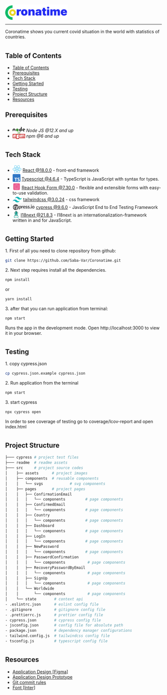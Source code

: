 <div style="display:flex; align-items: center">
  <img src="readme/assets/Logo.png" alt="logo" width="200" style="margin-right: 20px" />
</div>

---

Coronatime shows you current covid situation in the world with statistics of countries.

#

## Table of Contents

- [Table of Contents](#table-of-contents)
- [Prerequisites](#prerequisites)
- [Tech Stack](#tech-stack)
- [Getting Started](#getting-started)
- [Testing](#testing)
- [Project Structure](#project-structure)
- [Resources](#resources)

## Prerequisites

- <img src="readme/assets/NodeJs.png" width="40" style="position: relative; top: 8px" /> _Node JS @12.X and up_
- <img src="readme/assets/Npm.png" width="40" style="position: relative; top: 4px" /> _npm @6 and up_

#

## Tech Stack

- <img src="readme/assets/React.png" height="25" style="position: relative; top: 4px" /> [React @18.0.0](https://reactjs.org) - front-end framework
- <img src="readme/assets/Typescript.png" height="25" style="position: relative; top: 4px" /> [Typescript @4.6.4](https://www.typescriptlang.org/) - TypeScript is JavaScript with syntax for types.
- <img src='readme/assets/ReactHookForm.png'  height="25" style="position: relative; top: 4px" /> [React Hook Form @7.30.0](https://react-hook-form.com/) - flexible and extensible forms with easy-to-use validation.
- <img src="readme/assets/TailwindLogo.png" height="18" style="position: relative; top: 4px" /> [tailwindcss @3.0.24](https://tailwindcss.com/) - css framework
- <img src="readme/assets/Cypress.png" height="22" style="position: relative; top: 4px" /> [cypress @9.6.0](https://www.cypress.io/) - JavaScript End to End Testing Framework
- <img src="readme/assets/I18next.png" height="22" style="position: relative; top: 4px" /> [I18next @21.8.3](https://www.i18next.com/) - I18next is an internationalization-framework written in and for JavaScript.

#

## Getting Started

1\. First of all you need to clone repository from github:

```sh
git clone https://github.com/Saba-Var/Coronatime.git
```

2\. Next step requires install all the dependencies.

```sh
npm install
```

or

```sh
yarn install
```

3\. after that you can run application from terminal:

```sh
npm start
```

Runs the app in the development mode. Open http://localhost:3000 to view it in your browser.


#

## Testing

1\. copy cypress.json

```sh
cp cypress.json.example cypress.json
```

2\. Run application from the terminal

```sh
npm start
```

3\. start cypress

```sh
npx cypress open
```

In order to see coverage of testing go to coverage/lcov-report and open index.html

#

## Project Structure

```bash
├─── cypress # project test files
├─── readme  # readme assets
├─── src     # project source codes
│    ├── assets      # project images
│    ├── components  # reusable components
│    │   └── svgs            # svg components
│    ├── pages       # project pages
│    │   ├── ConfirmationEmail
│    │   │   └── components         # page components
│    │   ├── ConfirmedEmail
│    │   │   └── components         # page components
│    │   ├── Country
│    │   │   └── components         # page components
│    │   ├── Dashboard
│    │   │   └── components         # page components
│    │   ├── LogIn
│    │   │   └── components         # page components
│    │   ├── NewPassword
│    │   │   └── components         # page components
│    │   ├── PasswordConfirmation
│    │   │   └── components          # page components
│    │   ├── RecoveryPasswordByEmail
│    │   │   └── components          # page components
│    │   ├── SignUp
│    │   │   └── components          # page components
│    │   └── Worldwide
│    │       └── components          # page components 
│    └── state        # context api
- .eslintrc.json      # eslint config file
- .gitignore          # gitignore config file
- .prettierrc.js      # prettier config file
- cypress.json        # cypress config file
- jsconfig.json       # config file for absolute path
- package.json        # dependency manager configurations
- tailwind.config.js  # tailwindcss config file
- tsconfig.js         # typescript config file

```

#

## Resources

- [Application Design [Figma]](https://www.figma.com/file/O9A950iYrHgZHtBuCtNSY8/Coronatime?node-id=0%3A1)
- [Application Design Prototype](https://www.figma.com/proto/O9A950iYrHgZHtBuCtNSY8/Coronatime?node-id=0%3A1&scaling=min-zoom&page-id=0%3A1)
- [Git commit rules](https://redberry.gitbook.io/resources/git-is-semantikuri-komitebi)
- [Font [Inter]](https://fonts.google.com/specimen/Inter)
